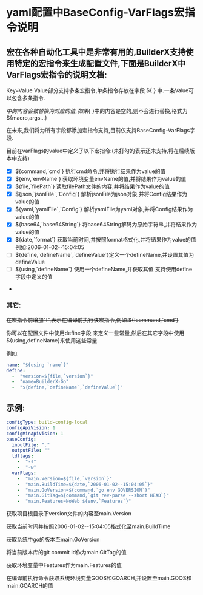 # yaml配置中BaseConfig-VarFlags宏指令说明

## 宏在各种自动化工具中是非常有用的,BuilderX支持使用特定的宏指令来生成配置文件,下面是BuilderX中VarFlags宏指令的说明文档:

Key=Value Value部分支持多条宏指令,单条指令存放在字段 ${ } 中.一条Value可以包含多条指令.

${ } 中的内容会被替换为对应的值,如果${ }中的内容是空的,则不会进行替换,格式为${macro,args...}

在未来,我们将为所有字段都添加宏指令支持,目前仅支持BaseConfig-VarFlags字段.

目前在varFlags的value中定义了以下宏指令:(未打勾的表示还未支持,将在后续版本中支持)

- [x] ${command,\`cmd\`} 执行cmd命令,并将执行结果作为value的值
- [x] ${env,\`envName\`} 获取环境变量envName的值,并将结果作为value的值
- [x] ${file,\`filePath\`} 读取filePath文件的内容,并将结果作为value的值
- [x] ${json,\`jsonFile\`,\`Config\`} 解析jsonFile为json对象,并将Config结果作为value的值
- [x] ${yaml,\`yamlFile\`,\`Config\`} 解析yamlFile为yaml对象,并将Config结果作为value的值
- [x] ${base64,\`base64String\`} 将base64String解码为原始字符串,并将结果作为value的值
- [x] ${date,\`format\`} 获取当前时间,并按照format格式化,并将结果作为value的值 例如:2006-01-02--15:04:05
- [ ] ${define,\`defineName\`,\`defineValue\`}定义一个defineName,并设置其值为defineValue
- [ ] ${using,\`defineName\`} 使用一个defineName,并获取其值 支持使用define字段中定义的值
- 
### 其它:

~~在宏指令前增加"!",表示在编译前执行该宏指令,例如:${!command,\`cmd\`}~~

你可以在配置文件中使用define字段,来定义一些常量,然后在其它字段中使用${using,defineName}来使用这些常量.

例如:

```yaml
name: "${using `name`}"
define:
  -  "version=${file,`version`}"
  -  "name=BuilderX-Go"
  -  "${define,`defineName`,`defineValue`}"
```


## 示例:

```yaml
configType: build-config-local
configApiVision: 1
configMinApiVision: 1
baseConfig:
  inputFile: "."
  outputFile: ""
  ldflags:
    -  "-s"
    -  "-w"
  varFlags:
    -  "main.Version=${file,`version`}"
    -  "main.BuildTime=${date,`2006-01-02--15:04:05`}"
    -  "main.GoVersion=${command,`go env GOVERSION`}"
    -  "main.GitTag=${command,`git rev-parse --short HEAD`}"
    -  "main.Features=NoWeb ${env,`Features`}"
```

获取项目根目录下version文件的内容至main.Version

获取当前时间并按照2006-01-02--15:04:05格式化至main.BuildTime

获取系统中go的版本至main.GoVersion

将当前版本库的git  commit id作为main.GitTag的值

获取环境变量中Features作为main.Features的值

在编译前执行命令获取系统环境变量GOOS和GOARCH,并设置至main.GOOS和main.GOARCH的值